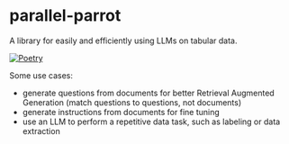 # parallel-parrot

A library for easily and efficiently using LLMs on tabular data.

[![Poetry](https://img.shields.io/endpoint?url=https://python-poetry.org/badge/v0.json)](https://python-poetry.org/)

Some use cases:
- generate questions from documents for better Retrieval Augmented Generation (match questions to questions, not documents)
- generate instructions from documents for fine tuning
- use an LLM to perform a repetitive data task, such as labeling or data extraction
